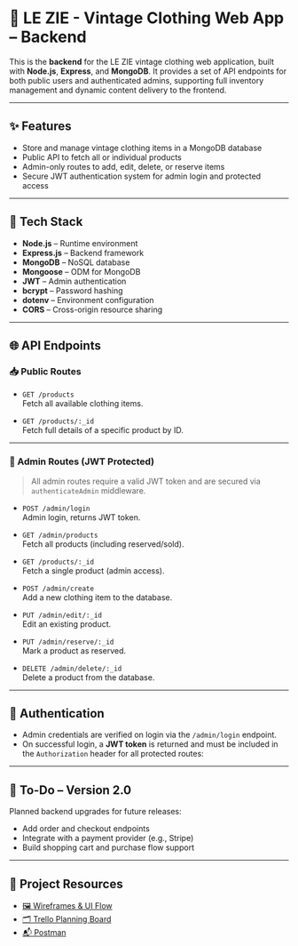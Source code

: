 # 🧵 LE ZIE - Vintage Clothing Web App – Backend

This is the **backend** for the LE ZIE vintage clothing web application, built with **Node.js**, **Express**, and **MongoDB**. It provides a set of API endpoints for both public users and authenticated admins, supporting full inventory management and dynamic content delivery to the frontend.

---

## ✨ Features

- Store and manage vintage clothing items in a MongoDB database
- Public API to fetch all or individual products
- Admin-only routes to add, edit, delete, or reserve items
- Secure JWT authentication system for admin login and protected access

---

## 🧰 Tech Stack

- **Node.js** – Runtime environment  
- **Express.js** – Backend framework  
- **MongoDB** – NoSQL database  
- **Mongoose** – ODM for MongoDB  
- **JWT** – Admin authentication  
- **bcrypt** – Password hashing  
- **dotenv** – Environment configuration  
- **CORS** – Cross-origin resource sharing

---

## 🌐 API Endpoints

### 📥 Public Routes

- `GET /products`  
  Fetch all available clothing items.

- `GET /products/:_id`  
  Fetch full details of a specific product by ID.

---

### 🔐 Admin Routes (JWT Protected)

> All admin routes require a valid JWT token and are secured via `authenticateAdmin` middleware.

- `POST /admin/login`  
  Admin login, returns JWT token.

- `GET /admin/products`  
  Fetch all products (including reserved/sold).

- `GET /products/:_id`  
  Fetch a single product (admin access).

- `POST /admin/create`  
  Add a new clothing item to the database.

- `PUT /admin/edit/:_id`  
  Edit an existing product.

- `PUT /admin/reserve/:_id`  
  Mark a product as reserved.

- `DELETE /admin/delete/:_id`  
  Delete a product from the database.

---

## 🔐 Authentication

- Admin credentials are verified on login via the `/admin/login` endpoint.
- On successful login, a **JWT token** is returned and must be included in the `Authorization` header for all protected routes:

---

## 🚀 To-Do – Version 2.0

Planned backend upgrades for future releases:

- Add order and checkout endpoints
- Integrate with a payment provider (e.g., Stripe)
- Build shopping cart and purchase flow support

---

## 🔗 Project Resources

- [🖼️ Wireframes & UI Flow](https://richiscouses.my.canva.site/lezie#home)  
- [🗂️ Trello Planning Board](https://trello.com/b/QqDnmPn8/le-zie)
- [📬 Postman](https://documenter.getpostman.com/view/41161776/2sB2cX91qN)